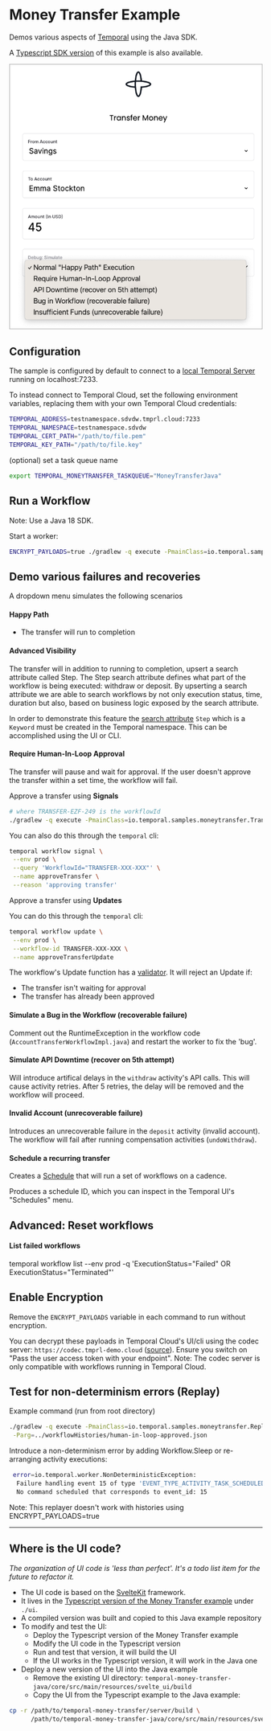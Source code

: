 # Money Transfer Example

Demos various aspects of [Temporal](https://temporal.io) using the Java SDK.

A [Typescript SDK version](https://github.com/steveandroulakis/temporal-money-transfer) of this example is also available.

![UI Screenshot](./ui.png)

## Configuration

The sample is configured by default to connect to a [local Temporal Server](https://docs.temporal.io/cli#starting-the-temporal-server) running on localhost:7233.

To instead connect to Temporal Cloud, set the following environment variables, replacing them with your own Temporal Cloud credentials:

```bash
TEMPORAL_ADDRESS=testnamespace.sdvdw.tmprl.cloud:7233
TEMPORAL_NAMESPACE=testnamespace.sdvdw
TEMPORAL_CERT_PATH="/path/to/file.pem"
TEMPORAL_KEY_PATH="/path/to/file.key"
````

(optional) set a task queue name
```bash
export TEMPORAL_MONEYTRANSFER_TASKQUEUE="MoneyTransferJava"
```

## Run a Workflow

Note: Use a Java 18 SDK.

Start a worker:

```bash
ENCRYPT_PAYLOADS=true ./gradlew -q execute -PmainClass=io.temporal.samples.moneytransfer.AccountTransferWorker --console=plain
```

## Demo various failures and recoveries

A dropdown menu simulates the following scenarios

#### Happy Path
- The transfer will run to completion

#### Advanced Visibility
The transfer will in addition to running to completion, upsert a search attribute called Step. The Step search attribute defines what part of the workflow is being executed: withdraw or deposit. By upserting a search attribute we are able to search workflows by not only execution status, time, duration but also, based on business logic exposed by the search attribute.

In order to demonstrate this feature the [search attribute](https://docs.temporal.io/visibility#search-attribute) ```Step``` which is a ```Keyword``` must be created in the Temporal namespace. This can be accomplished using the UI or CLI.

#### Require Human-In-Loop Approval
The transfer will pause and wait for approval. If the user doesn't approve the transfer within a set time, the workflow will fail.

Approve a transfer using **Signals**
```bash
# where TRANSFER-EZF-249 is the workflowId
./gradlew -q execute -PmainClass=io.temporal.samples.moneytransfer.TransferApprover -Parg=TRANSFER-XXX-XXX
````

You can also do this through the `temporal` cli:
```bash
temporal workflow signal \
 --env prod \
 --query 'WorkflowId="TRANSFER-XXX-XXX"' \
 --name approveTransfer \
 --reason 'approving transfer'
```

Approve a transfer using **Updates**

You can do this through the `temporal` cli:
```bash
temporal workflow update \
 --env prod \
 --workflow-id TRANSFER-XXX-XXX \
 --name approveTransferUpdate
```

The workflow's Update function has a [validator](https://docs.temporal.io/dev-guide/java/features#validate-an-update). It will reject an Update if:
- The transfer isn't waiting for approval
- The transfer has already been approved

#### Simulate a Bug in the Workflow (recoverable failure)
Comment out the RuntimeException in the workflow code (`AccountTransferWorkflowImpl.java`) and restart the worker to fix the 'bug'.

#### Simulate API Downtime (recover on 5th attempt)
Will introduce artifical delays in the `withdraw` activity's API calls. This will cause activity retries. After 5 retries, the delay will be removed and the workflow will proceed.

#### Invalid Account (unrecoverable failure)
Introduces an unrecoverable failure in the `deposit` activity (invalid account). The workflow will fail after running compensation activities (`undoWithdraw`).

#### Schedule a recurring transfer
Creates a [Schedule](https://docs.temporal.io/workflows#schedule) that will run a set of workflows on a cadence.

Produces a schedule ID, which you can inspect in the Temporal UI's "Schedules" menu.

## Advanced: Reset workflows

#### List failed workflows
temporal workflow list --env prod -q 'ExecutionStatus="Failed" OR ExecutionStatus="Terminated"'

## Enable Encryption

Remove the `ENCRYPT_PAYLOADS` variable in each command to run without encryption.

You can decrypt these payloads in Temporal Cloud's UI/cli using the codec server: `https://codec.tmprl-demo.cloud` ([source](https://github.com/steveandroulakis/temporal-codec-server)). Ensure you switch on "Pass the user access token with your endpoint". Note: The codec server is only compatible with workflows running in Temporal Cloud.

## Test for non-determinism errors (Replay)

Example command (run from root directory)
```bash
./gradlew -q execute -PmainClass=io.temporal.samples.moneytransfer.Replayer \
 -Parg=../workflowHistories/human-in-loop-approved.json
```

Introduce a non-determinism error by adding Workflow.Sleep or re-arranging activity executions:
```bash
 error=io.temporal.worker.NonDeterministicException:
  Failure handling event 15 of type 'EVENT_TYPE_ACTIVITY_TASK_SCHEDULED' during replay.
  No command scheduled that corresponds to event_id: 15
```
Note: This replayer doesn't work with histories using ENCRYPT_PAYLOADS=true

---

## Where is the UI code?

_The organization of UI code is 'less than perfect'. It's a todo list item for the future to refactor it._

* The UI code is based on the [SvelteKit](https://kit.svelte.dev/) framework.
* It lives in the [Typescript version of the Money Transfer example](https://github.com/steveandroulakis/temporal-money-transfer) under `./ui`.
* A compiled version was built and copied to this Java example repository 
* To modify and test the UI:
  * Deploy the Typescript version of the Money Transfer example
  * Modify the UI code in the Typescript version
  * Run and test that version, it will build the UI
  * If the UI works in the Typescript version, it will work in the Java one
* Deploy a new version of the UI into the Java example
    * Remove the existing UI directory: `temporal-money-transfer-java/core/src/main/resources/svelte_ui/build`
    * Copy the UI from the Typescript example to the Java example:
```bash
cp -r /path/to/temporal-money-transfer/server/build \
      /path/to/temporal-money-transfer-java/core/src/main/resources/svelte_ui
```
